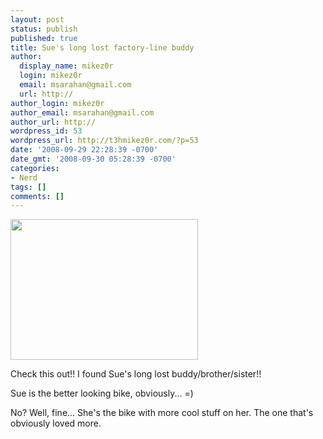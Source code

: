 ```yaml
---
layout: post
status: publish
published: true
title: Sue's long lost factory-line buddy
author:
  display_name: mikez0r
  login: mikez0r
  email: msarahan@gmail.com
  url: http://
author_login: mikez0r
author_email: msarahan@gmail.com
author_url: http://
wordpress_id: 53
wordpress_url: http://t3hmikez0r.com/?p=53
date: '2008-09-29 22:28:39 -0700'
date_gmt: '2008-09-30 05:28:39 -0700'
categories:
- Nerd
tags: []
comments: []
---
```

<p><a href="http://t3hmikez0r.com/wp-content/uploads/2008/09/image_008.jpg"><img class="size-medium wp-image-54 alignleft" title="Sue &amp; sibling" src="http://t3hmikez0r.com/wp-content/uploads/2008/09/image_008-300x225.jpg" alt="" width="300" height="225" /></a></p>
<p>Check this out!! I found Sue's long lost buddy/brother/sister!!</p>
<p>Sue is the better looking bike, obviously... =)</p>
<p>No? Well, fine... She's the bike with more cool stuff on her. The one that's obviously loved more.</p>
